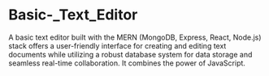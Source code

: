 # Basic-_Text_Editor
A basic text editor built with the MERN (MongoDB, Express, React, Node.js) stack offers a user-friendly interface for creating and editing text documents while utilizing a robust database system for data storage and seamless real-time collaboration. It combines the power of JavaScript.
